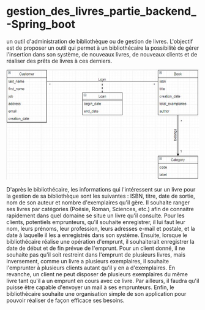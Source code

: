 # gestion_des_livres_partie_backend_-Spring_boot
<p>un outil d'administration de bibliothèque ou de gestion de livres. L'objectif est de proposer un outil qui permet à un bibliothécaire la possibilité de gérer l'insertion dans son système, de nouveaux livres, de nouveaux clients et de réaliser des prêts de livres à ces derniers.</p>

<img src="UML/diagramme_de_class.jpg">

D'après le bibliothécaire, les informations qui l'intéressent sur un livre pour la gestion de sa bibliothèque sont les suivantes : ISBN, titre, date de sortie, nom de son auteur et nombre d'exemplaires qu'il gère. Il souhaite ranger ses livres par catégories (Poésie, Roman, Sciences, etc.) afin de connaitre rapidement dans quel domaine se situe un livre qu'il consulte. Pour les clients, potentiels emprunteurs, qu'il souhaite enregistrer, il lui faut leur nom, leurs prénoms, leur profession, leurs adresses e-mail et postale, et la date à laquelle il les a enregistrés dans son système. Ensuite, lorsque le bibliothécaire réalise une opération d'emprunt, il souhaiterait enregistrer la date de début et de fin prévue de l'emprunt. Pour un client donné, il ne souhaite pas qu'il soit restreint dans l'emprunt de plusieurs livres, mais inversement, comme un livre a plusieurs exemplaires, il souhaite l'emprunter à plusieurs clients autant qu'il y en a d'exemplaires. En revanche, un client ne peut disposer de plusieurs exemplaires du même livre tant qu'il a un emprunt en cours avec ce livre. Par ailleurs, il faudra qu'il puisse être capable d'envoyer un mail à ses emprunteurs. Enfin, le bibliothécaire souhaite une organisation simple de son application pour pouvoir réaliser de façon efficace ses besoins.